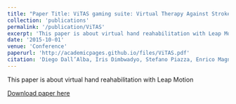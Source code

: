 ```yaml
---
title: "Paper Title: ViTAS gaming suite: Virtual Therapy Against Stroke"
collection: 'publications'
permalink: '/publication/ViTAS'
excerpt: 'This paper is about virtual hand reahabilitation with Leap Motion'
date: '2015-10-01'
venue: 'Conference'
paperurl: 'http://academicpages.github.io/files/ViTAS.pdf'
citation: 'Diego Dall’Alba, Iris Dimbwadyo, Stefano Piazza, Enrico Magnabosco, Giovanni Menegozzo and Paolo Fiorini; <i>Conference Converging Clinical and Engineering Research on Neurorehabilitation II</i>.'
---
```

This paper is about virtual hand reahabilitation with Leap Motion

[Download paper here](http://academicpages.github.io/files/ViTAS.pdf)
